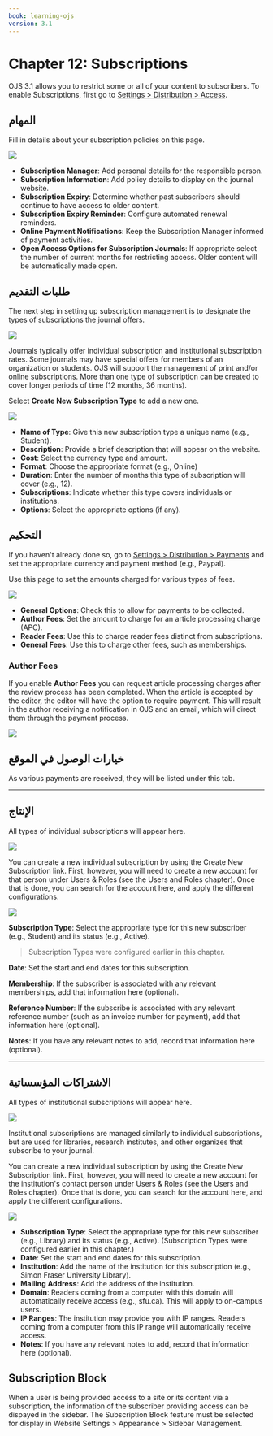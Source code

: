 ```yaml
---
book: learning-ojs
version: 3.1
---
```


# Chapter 12: Subscriptions

OJS 3.1 allows you to restrict some or all of your content to subscribers. To enable Subscriptions, first go to [Settings &gt; Distribution &gt; Access](./settings-distribution.md).

## المهام

Fill in details about your subscription policies on this page.

![](./assets/learning-ojs3.1-jm-subscriptions-policies.png)

- **Subscription Manager**: Add personal details for the responsible person.
- **Subscription Information**: Add policy details to display on the journal website.
- **Subscription Expiry**: Determine whether past subscribers should continue to have access to older content.
- **Subscription Expiry Reminder**: Configure automated renewal reminders.
- **Online Payment Notifications**: Keep the Subscription Manager informed of payment activities.
- **Open Access Options for Subscription Journals**: If appropriate select the number of current months for restricting access. Older content will be automatically made open.

## طلبات التقديم

The next step in setting up subscription management is to designate the types of subscriptions the journal offers.

![](./assets/learning-ojs3.1-jm-subscriptions-types.png)

Journals typically offer individual subscription and institutional subscription rates. Some journals may have special offers for members of an organization or students. OJS will support the management of print and/or online subscriptions. More than one type of subscription can be created to cover longer periods of time \(12 months, 36 months\).

Select **Create New Subscription Type** to add a new one.

![](./assets/learning-ojs3.1-jm-subscriptions-types-create.png)

- **Name of Type**: Give this new subscription type a unique name \(e.g., Student\).
- **Description**: Provide a brief description that will appear on the website.
- **Cost**: Select the currency type and amount.
- **Format**: Choose the appropriate format \(e.g., Online\)
- **Duration**: Enter the number of months this type of subscription will cover \(e.g., 12\).
- **Subscriptions**: Indicate whether this type covers individuals or institutions.
- **Options**: Select the appropriate options \(if any\).

## التحكيم

If you haven't already done so, go to [Settings &gt; Distribution &gt; Payments](./settings-distribution.md) and set the appropriate currency and payment method \(e.g., Paypal\).

Use this page to set the amounts charged for various types of fees.

![](./assets/learning-ojs3.1-jm-subscriptions-paytypes.png)

- **General Options**: Check this to allow for payments to be collected.
- **Author Fees**: Set the amount to charge for an article processing charge \(APC\).
- **Reader Fees**: Use this to charge reader fees distinct from subscriptions.
- **General Fees**: Use this to charge other fees, such as memberships.

### Author Fees

If you enable **Author Fees** you can request article processing charges after the review process has been completed. When the article is accepted by the editor, the editor will have the option to require payment. This will result in the author receiving a notification in OJS and an email, which will direct them through the payment process.

![](./assets/learning-ojs3.1-jm-subscriptions-authorfees.png)

## خيارات الوصول في الموقع

As various payments are received, they will be listed under this tab.

<hr />

## الإنتاج

All types of individual subscriptions will appear here.

![](./assets/learning-ojs3.1-jm-subscriptions-indiv.png)

You can create a new individual subscription by using the Create New Subscription link. First, however, you will need to create a new account for that person under Users & Roles \(see the Users and Roles chapter\). Once that is done, you can search for the account here, and apply the different configurations.

![](./assets/learning-ojs3.1-jm-subscriptions-indiv-create.png)

**Subscription Type**: Select the appropriate type for this new subscriber \(e.g., Student\) and its status \(e.g., Active\).

> Subscription Types were configured earlier in this chapter.

**Date**: Set the start and end dates for this subscription.

**Membership**: If the subscriber is associated with any relevant memberships, add that information here \(optional\).

**Reference Number**: If the subscribe is associated with any relevant reference number \(such as an invoice number for payment\), add that information here \(optional\).

**Notes**: If you have any relevant notes to add, record that information here \(optional\).

<hr />

## الاشتراكات المؤسساتية

All types of institutional subscriptions will appear here.

![](./assets/learning-ojs3.1-jm-subscriptions-instit.png)

Institutional subscriptions are managed similarly to individual subscriptions, but are used for libraries, research institutes, and other organizes that subscribe to your journal.

You can create a new individual subscription by using the Create New Subscription link. First, however, you will need to create a new account for the institution's contact person under Users & Roles \(see the Users and Roles chapter\). Once that is done, you can search for the account here, and apply the different configurations.

![](./assets/learning-ojs3.1-jm-subscriptions-instit-create.png)

- **Subscription Type**: Select the appropriate type for this new subscriber \(e.g., Library\) and its status \(e.g., Active\). (Subscription Types were configured earlier in this chapter.)
- **Date**: Set the start and end dates for this subscription.
-  **Institution**: Add the name of the institution for this subscription \(e.g., Simon Fraser University Library\).
- **Mailing Address**: Add the address of the institution.
- **Domain**: Readers coming from a computer with this domain will automatically receive access \(e.g., sfu.ca\). This will apply to on-campus users.
- **IP Ranges**: The institution may provide you with IP ranges. Readers coming from a computer from this IP range will automatically receive access.
- **Notes**: If you have any relevant notes to add, record that information here \(optional\).

## Subscription Block
When a user is being provided access to a site or its content via a subscription, the information of the subscriber providing access can be dispayed in the sidebar. The Subscription Block feature must be selected for display in Website Settings > Appearance > Sidebar Management.
